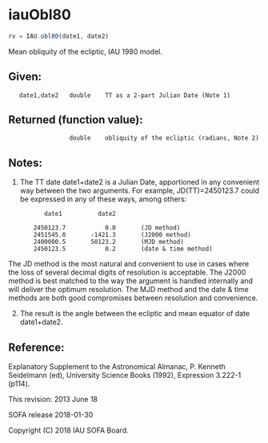 # iauObl80

```js
rv = IAU.obl80(date1, date2)
```

Mean obliquity of the ecliptic, IAU 1980 model.

## Given:
```
   date1,date2   double    TT as a 2-part Julian Date (Note 1)
```

## Returned (function value):
```
                 double    obliquity of the ecliptic (radians, Note 2)
```

## Notes:

1) The TT date date1+date2 is a Julian Date, apportioned in any
   convenient way between the two arguments.  For example,
   JD(TT)=2450123.7 could be expressed in any of these ways,
   among others:

```
          date1          date2

       2450123.7           0.0       (JD method)
       2451545.0       -1421.3       (J2000 method)
       2400000.5       50123.2       (MJD method)
       2450123.5           0.2       (date & time method)
```

   The JD method is the most natural and convenient to use in
   cases where the loss of several decimal digits of resolution
   is acceptable.  The J2000 method is best matched to the way
   the argument is handled internally and will deliver the
   optimum resolution.  The MJD method and the date & time methods
   are both good compromises between resolution and convenience.

2) The result is the angle between the ecliptic and mean equator of
   date date1+date2.

## Reference:

   Explanatory Supplement to the Astronomical Almanac,
   P. Kenneth Seidelmann (ed), University Science Books (1992),
   Expression 3.222-1 (p114).

This revision:  2013 June 18

SOFA release 2018-01-30

Copyright (C) 2018 IAU SOFA Board.